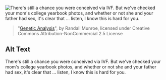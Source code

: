 ![There's still a chance you were conceived via IVF. But we've checked your mom's college yearbook photos, and whether or not she and your father had sex, it's clear that ... listen, I know this is hard for you.](https://imgs.xkcd.com/comics/genetic_analysis.png)
> "[Genetic Analysis](https://xkcd.com/830/)", by Randall Munroe, licensed under Creative Commons Attribution-NonCommercial 2.5 License

## Alt Text
There's still a chance you were conceived via IVF. But we've checked your mom's college yearbook photos, and whether or not she and your father had sex, it's clear that ... listen, I know this is hard for you.
